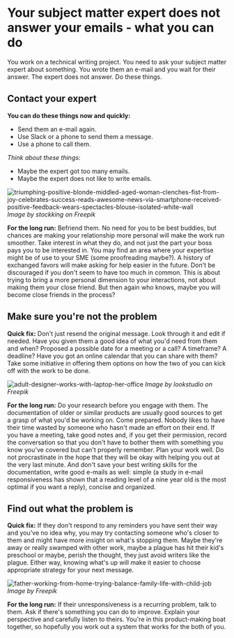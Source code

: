 # Your subject matter expert does not answer your emails - what you can do

You work on a technical writing project. You need to ask your subject matter expert about something. You wrote them an e-mail and you wait for their answer. The expert does not answer. Do these things.

## Contact your expert

**You can do these things now and quickly:**

- Send them an e-mail again.
- Use Slack or a phone to send them a message.
- Use a phone to call them.

*Think about these things:*
- Maybe the expert got too many emails.
- Maybe the expert does not like to write emails.

![triumphing-positive-blonde-middled-aged-woman-clenches-fist-from-joy-celebrates-success-reads-awesome-news-via-smartphone-received-positive-feedback-wears-spectacles-blouse-isolated-white-wall](triumphing-positive-blonde-middled-aged-woman-clenches-fist-from-joy-celebrates-success-reads-awesome-news-via-smartphone-received-positive-feedback-wears-spectacles-blouse-isolated-white-wall.jpg) 
*Image by stockking on Freepik*

**For the long run:** Befriend them. No need for you to be best buddies, but chances are making your relationship more personal will make the work run smoother. Take interest in what they do, and not just the part your boss pays you to be interested in. You may find an area where your expertise might be of use to your SME (some proofreading maybe?). A history of exchanged favors will make asking for help easier in the future. Don't be discouraged if you don't seem to have too much in common. This is about trying to bring a more personal dimension to your interactions, not about making them your close friend. But then again who knows, maybe you will become close friends in the process?

## Make sure you're not the problem

**Quick fix:** Don't just resend the original message. Look through it and edit if needed. Have you given them a good idea of what you'd need from them and when? Proposed a possible date for a meeting or a call? A timeframe? A deadline? Have you got an online calendar that you can share with them? Take some initiative in offering them options on how the two of you can kick off with the work to be done.

![adult-designer-works-with-laptop-her-office](adult-designer-works-with-laptop-her-office.jpg)
*Image by lookstudio on Freepik*

**For the long run:** Do your research before you engage with them. The documentation of older or similar products are usually good sources to get a grasp of what you'd be working on. Come prepared. Nobody likes to have their time wasted by someone who hasn't made an effort on their end. If you have a meeting, take good notes and, if you get their permission, record the conversation so that you don't have to bother them with something you know you've covered but can't properly remember. Plan your work well. Do not procrastinate in the hope that they will be okay with helping you out at the very last minute. And don't save your best writing skills for the documentation, write good e-mails as well: simple (a study in e-mail responsiveness has shown that a reading level of a nine year old is the most optimal if you want a reply), concise and organized.

## Find out what the problem is

**Quick fix:** If they don't respond to any reminders you have sent their way and you've no idea why, you may try contacting someone who's closer to them and might have more insight on what's stopping them. Maybe they're away or really swamped with other work, maybe a plague has hit their kid's preschool or maybe, perish the thought, they just avoid writers like the plague. Either way, knowing what's up will make it easier to choose appropriate strategy for your next message.

![father-working-from-home-trying-balance-family-life-with-child-job](father-working-from-home-trying-balance-family-life-with-child-job.jpg)
*Image by Freepik*

**For the long run:** If their unresponsiveness is a recurring problem, talk to them. Ask if there's something you can do to improve. Explain your perspective and carefully listen to theirs. You're in this product-making boat together, so hopefully you work out a system that works for the both of you.
